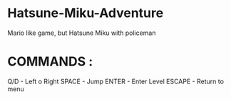 # Hatsune-Miku-Adventure
Mario like game, but Hatsune Miku with policeman


# COMMANDS :
Q/D - Left o Right
SPACE - Jump
ENTER - Enter Level
ESCAPE - Return to menu
